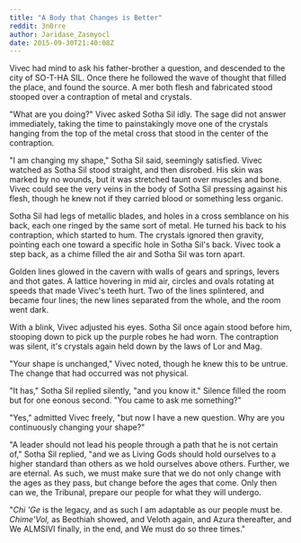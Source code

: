 ```yaml
---
title: "A Body that Changes is Better"
reddit: 3n0rre
author: Jaridase_Zasmyocl
date: 2015-09-30T21:40:08Z
---
```


Vivec had mind to ask his father-brother a question, and descended to the city of SO-T-HA SIL. Once there he followed the wave of thought that filled the place, and found the source. A mer both flesh and fabricated stood stooped over a contraption of metal and crystals.

"What are you doing?" Vivec asked Sotha Sil idly. The sage did not answer immediately, taking the time to painstakingly move one of the crystals hanging from the top of the metal cross that stood in the center of the contraption. 

"I am changing my shape," Sotha Sil said, seemingly satisfied. Vivec watched as Sotha Sil stood straight, and then disrobed. His skin was marked by no wounds, but it was stretched taunt over muscles and bone. Vivec could see the very veins in the body of Sotha Sil pressing against his flesh, though he knew not if they carried blood or something less organic. 

Sotha Sil had legs of metallic blades, and holes in a cross semblance on his back, each one ringed by the same sort of metal. He turned his back to his contraption, which started to hum. The crystals ignored then gravity, pointing each one toward a specific hole in Sotha Sil's back. Vivec took a step back, as a chime filled the air and Sotha Sil was torn apart.

Golden lines glowed in the cavern with walls of gears and springs, levers and thot gates. A lattice hovering in mid air, circles and ovals rotating at speeds that made Vivec's teeth hurt. Two of the lines splintered, and became four lines; the new lines separated from the whole, and the room went dark. 

With a blink, Vivec adjusted his eyes. Sotha Sil once again stood before him, stooping down to pick up the purple robes he had worn. The contraption was silent, it's crystals again held down by the laws of Lor and Mag. 

"Your shape is unchanged," Vivec noted, though he knew this to be untrue. The change that had occurred was not physical. 

"It has," Sotha Sil replied silently, "and you know it." Silence filled the room but for one eonous second. "You came to ask me something?"

"Yes," admitted Vivec freely, "but now I have a new question. Why are you continuously changing your shape?"

"A leader should not lead his people through a path that he is not certain of," Sotha Sil replied, "and we as Living Gods should hold ourselves to a higher standard than others as we hold ourselves above others. Further, we are eternal. As such, we must make sure that we do not only change with the ages as they pass, but change before the ages that come. Only then can we, the Tribunal, prepare our people for what they will undergo. 

"*Chi 'Ge* is the legacy, and as such I am adaptable as our people must be. *Chime'Vol,* as Beothiah showed, and Veloth again, and Azura thereafter, and We ALMSIVI finally, in the end, and We must do so three times."
